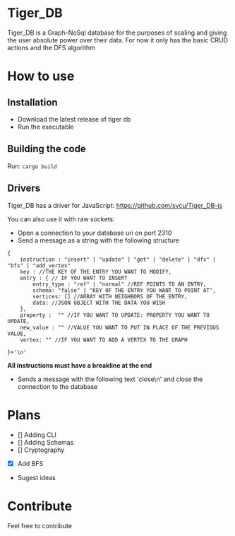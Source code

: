 # Tiger_DB
Tiger_DB is a Graph-NoSql database for the purposes of scaling and giving the user absolute power over their data. For now it only has the basic CRUD actions and the DFS algorithm

# How to use

## Installation

- Download the latest release of tiger db
- Run the executable

## Building the code

Run:  `cargo build`

## Drivers

Tiger_DB has a driver for JavaScript: https://github.com/svcu/Tiger_DB-js

You can also use it with raw sockets:

- Open a connection to your database uri on port 2310
- Send a message as a string with the following structure
```
{
    instruction : "insert" | "update" | "get" | "delete" | "dfs" | "bfs" | "add_vertex"
    key : //THE KEY OF THE ENTRY YOU WANT TO MODIFY,
    entry : { // IF YOU WANT TO INSERT
        entry_type : "ref" | "normal" //REF POINTS TO AN ENTRY,
        schema: "false" | "KEY OF THE ENTRY YOU WANT TO POINT AT",
        vertices: [] //ARRAY WITH NEIGHBORS OF THE ENTRY,
        data: //JSON OBJECT WITH THE DATA YOU WISH
    },
    property :  "" //IF YOU WANT TO UPDATE: PROPERTY YOU WANT TO UPDATE,
    new_value : "" //VALUE YOU WANT TO PUT IN PLACE OF THE PREVIOUS VALUE,
    vertex: "" //IF YOU WANT TO ADD A VERTEX TO THE GRAPH 

}+'\n'
```
**All instructions must have a breakline at the end**

- Sends a message with the following text 'close\n' and close the connection to the database

# Plans

- [] Adding CLI
- [] Adding Schemas
- [] Cryptography
- [x] Add BFS
- Sugest ideas

# Contribute

Feel free to contribute
